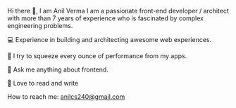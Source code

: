 Hi there 👋, I am Anil Verma
I am a passionate front-end developer / architect with more than 7 years of experience who is fascinated by complex engineering problems.


💻 Experience in building and architecting awesome web experiences.

🚀 I try to squeeze every ounce of performance from my apps.

👥 Ask me anything about frontend.

📖 Love to read and write

How to reach me: anilcs240@gmail.com

